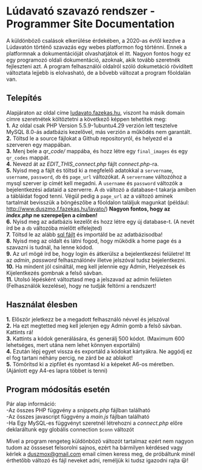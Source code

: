 # Lúdavató szavazó rendszer - Programmer Site Documentation

A küldönböző csalások elkerülése érdekében, a 2020-as évtől kezdve a Lúdavatón történő szavazás egy webes platformon fog történni. Ennek a platformnak a dokumentációját olvashatjátok el itt. Nagyon fontos hogy ez egy programozó oldali dokumentáció, azoknak, akik tovább szeretnék fejleszteni azt. A program felhasználói oldalról szóló dokumetáció rövidített változtata lejjebb is elolvasható, de a bővebb változat a program főoldalán van.

## Telepítés

Alapjáraton az oldal címe [ludavato.fazekas.hu](http://ludavato.fazekas.hu), viszont ha másik domain címre szeretnétek költöztetni a következő képpen tehetitek meg:  
**1.** Az oldal csak PHP Version 5.5.9-1ubuntu4.29 verzión lett tesztelve MySQL 8.0-ás adatbázis kezelővel, más verzión a működés nem garantált.  
**2.** Töltsd le a source fájlokat a Github repositoryról, és helyezd el a szerveren egy mappában.  
**3.** Menj bele a *qr_code/* mappába, és hozz létre egy `final_images` és egy `qr_codes` mappát.  
**4.** Nevezd át az *EDIT_THIS_connect.php* fájlt *connect.php*-ra.  
**5.** Nyisd meg a fájlt és töltsd ki a megfelelő adatokkal a `servername`, `username`, `password`, `db` és `page_url` változókat. A `servername` változóhoz a mysql szerver ip címét kell megadni. A `username` és `password` változók a bejelentkezési adataid a szerverre. A `db` változó a database-t takarja amiben a tábláidat fogod tenni. Végül pedig a `page_url` az a változó aminek tartalmát bevisszük a böngészőbe a főoldalon találjuk magunkat (például: http://www.duszmo.f.fazekas.hu/lavato/) **Nagyon fontos, hogy az _index.php_ ne szerepeljen a címben!**  
**6.** Nyisd meg az adatbázis kezelőt és hozz létre egy új database-t. (A nevét írd be a `db` változóba mielőtt elfelejted)  
**7.** Töltsd le az alább [sql fájlt](https://www.mediafire.com/file/hqowwz4eg2px3nt/duszmo.sql/file) és importáld be az adatbázisodba!  
**8.** Nyisd meg az oldalt és látni fogod, hogy működik a home page és a szavazni is tudnál, ha lenne kódod.   
**9.** Az url mögé írd be, hogy login és átkerülsz a bejelentkezési felületre! Itt az *admin*, *password* felhasználónév illetve jelszóval tudsz bejelentkezni.  
**10.** Ha mindent jól csináltál, meg kell jelennie egy Admin, Helyezések és Kijelentkezés gombnak a felső sávban.  
**11.** Utolsó lépésként változtasd meg a jelszavad az admin felületen (Felhasználók kezelése), hogy ne tudják feltörni a rendszert!  


## Használat élesben
**1.** Először jeletkezz be a megadott felhasználó névvel és jelszóval  
**2.** Ha ezt megtetted meg kell jelenjen egy Admin gomb a felső sávban. Kattints rá!  
**3.** Kattints a kódok generálására, és generálj 500 kódot. (Maximum 600 lehetséges, mert utána nem lehet könnyen exportálni)  
**4.** Ezután lépj egyet vissza és exportáld a kódokat kártyákra. Ne aggódj ez el fog tartani néhány percig, ne zárd be az ablakot!  
**5.** Tömörítsd ki a zipfilet és nyomtasd ki a képeket A6-os méretben. (Ajánlott egy A4-es lapra többet is tenni)  

## Program módosítás esetén
Pár alap információ:  
-Az összes PHP függvény a *snippets.php* fájlban található  
-Az összes javascript függvény a *main.js* fájlban található  
-Ha Egy MySQL-es függvényt szeretnél létrehozni a *connect.php* előre deklaráltunk egy globális connection `$conn` változót  

Mivel a program rengeteg küldönböző változót tartalmaz ezért nem nagyon tudom az össseset felsorolni sajnos, ezért ha bármilyen kérdésed vagy kérlek a duszmox@gmail.com email címen keress meg, de próbáltunk minél érthetőbb változó és fájl neveket adni, reméljük ki tudsz igazodni rajta :smiley:!
